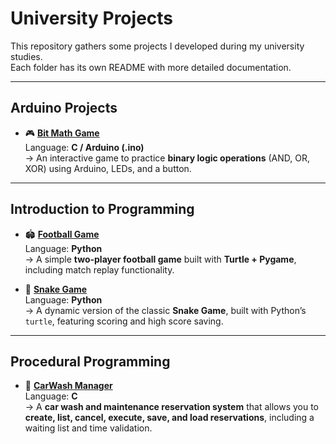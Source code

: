 # University Projects  

This repository gathers some projects I developed during my university studies.  
Each folder has its own README with more detailed documentation.  

---

## Arduino Projects
- 🎮 [**Bit Math Game**](arduino-project)  
  Language: **C / Arduino (.ino)**  
  → An interactive game to practice **binary logic operations** (AND, OR, XOR) using Arduino, LEDs, and a button.  

---

## Introduction to Programming
- 🏟️ [**Football Game**](introduction-to-programming/football)  
  Language: **Python**  
  → A simple **two-player football game** built with **Turtle + Pygame**, including match replay functionality.  

- 🐍 [**Snake Game**](introduction-to-programming/snake)  
  Language: **Python**  
  → A dynamic version of the classic **Snake Game**, built with Python’s `turtle`, featuring scoring and high score saving. 
   
---

## Procedural Programming
- 🚗 [**CarWash Manager**](procedural-programming/carwash)  
  Language: **C**  
  → A **car wash and maintenance reservation system** that allows you to **create, list, cancel, execute, save, and load reservations**, including a waiting list and time validation.  
